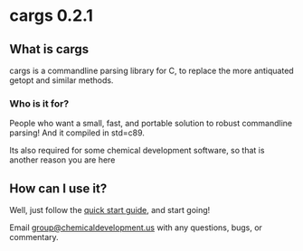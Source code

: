 # cargs 0.2.1

## What is cargs

cargs is a commandline parsing library for C, to replace the more antiquated getopt and similar methods.

### Who is it for?

People who want a small, fast, and portable solution to robust commandline parsing! And it compiled in std=c89.

Its also required for some chemical development software, so that is another reason you are here

## How can I use it?

Well, just follow the [quick start guide](./#/quickstart), and start going!


Email <group@chemicaldevelopment.us> with any questions, bugs, or commentary.

